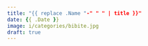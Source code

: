 ```yaml
---
title: "{{ replace .Name "-" " " | title }}"
date: {{ .Date }}
image: i/categories/bibite.jpg
draft: true
---
```


